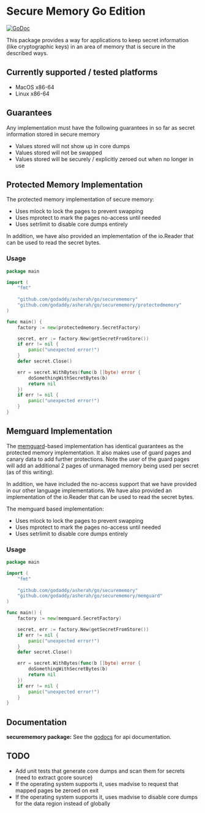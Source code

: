 # Secure Memory Go Edition
[![GoDoc](https://godoc.org/github.com/godaddy/asherah/go/securememory?status.svg)](https://godoc.org/github.com/godaddy/asherah/go/securememory)

This package provides a way for applications to keep secret information (like cryptographic keys) in an area of memory
that is secure in the described ways.

## Currently supported / tested platforms
* MacOS x86-64
* Linux x86-64

## Guarantees
Any implementation must have the following guarantees in so far as secret information stored in secure memory

* Values stored will not show up in core dumps
* Values stored will not be swapped
* Values stored will be securely / explicitly zeroed out when no longer in use

## Protected Memory Implementation
The protected memory implementation of secure memory:

* Uses mlock to lock the pages to prevent swapping
* Uses mprotect to mark the pages no-access until needed
* Uses setrlimit to disable core dumps entirely

In addition, we have also provided an implementation of the io.Reader that can be used to read the secret bytes.

### Usage

```go
package main

import (
    "fmt"
    
    "github.com/godaddy/asherah/go/securememory"
    "github.com/godaddy/asherah/go/securememory/protectedmemory"
)

func main() {
    factory := new(protectedmemory.SecretFactory)

    secret, err := factory.New(getSecretFromStore())
    if err != nil {
        panic("unexpected error!")
    }
    defer secret.Close()

    err = secret.WithBytes(func(b []byte) error {
        doSomethingWithSecretBytes(b)
        return nil
    })
    if err != nil {
        panic("unexpected error!")
    }
}
```
## Memguard Implementation
The [memguard](https://github.com/awnumar/memguard/)-based implementation has identical guarantees as the protected
memory implementation. It also makes use of guard pages and canary data to add further protections. Note the user of
the guard pages will add an additional 2 pages of unmanaged memory being used per secret (as of this writing).

In addition, we have included the no-access support that we have provided in our other language implementations.
We have also provided an implementation of the io.Reader that can be used to read the secret bytes.

The memguard based implementation:

* Uses mlock to lock the pages to prevent swapping
* Uses mprotect to mark the pages no-access until needed
* Uses setrlimit to disable core dumps entirely

### Usage

```go
package main

import (
    "fmt"
    
    "github.com/godaddy/asherah/go/securememory"
    "github.com/godaddy/asherah/go/securememory/memguard"
)

func main() {
    factory := new(memguard.SecretFactory)

    secret, err := factory.New(getSecretFromStore())
    if err != nil {
        panic("unexpected error!")
    }
    defer secret.Close()

    err = secret.WithBytes(func(b []byte) error {
        doSomethingWithSecretBytes(b)
        return nil
    })
    if err != nil {
        panic("unexpected error!")
    }
}
```

## Documentation

**securememory package:** See the [godocs](https://godoc.org/github.com/godaddy/asherah/go/securememory) for api documentation.

## TODO
* Add unit tests that generate core dumps and scan them for secrets (need to extract gcore source)
* If the operating system supports it, uses madvise to request that mapped pages be zeroed on exit
* If the operating system supports it, uses madvise to disable core dumps for the data region instead of globally
